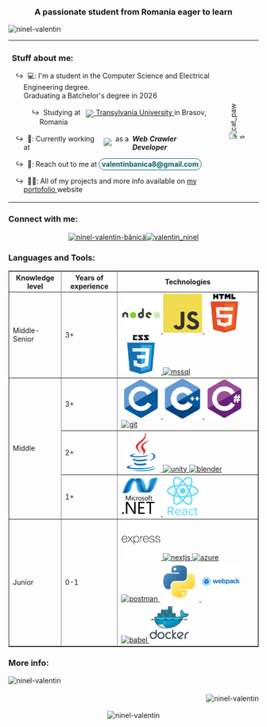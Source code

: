 <h3 align="center">
	A passionate student from Romania eager to learn
</h3>
<p align="left">
	<img src="https://komarev.com/ghpvc/?username=ninel-valentin&label=Profile%20views&color=006070&style=flat" alt="ninel-valentin" />
</p>
<table style="border:none; width:100%">
	<tbody>
		<tr>
			<td>
				<h3 align="left">
					Stuff about me:
				</h3>
				<ul style="list-style-type: '↪'">
					<li>
						&nbsp; 💻: I'm a student in  the Computer Science and Electrical Engineering degree.
						<br />
						Graduating a Batchelor's degree in 2026
					</li>
					<br />
					<li style="position:relative; left:2rem;">
						&nbsp; Studying at &nbsp;
						<a href="https://unitbv.ro/">
							<img style="filter:drop-shadow(0 0 1px white);" align="center" src="https://unitbv.ro/images/footerlogo.PNG" height="25" />
							Transylvania University
						</a>
						in Brasov,
						Romania
					</li>
					<br />
					<li>
						<div style="display:flex; align-items:center;">
							&nbsp; 💼: Currently working at&nbsp;
							<a href="https://www.channelsight.com/">
								<img style="height:3rem;" src="https://assets-global.website-files.com/64248e7ed5f30d6effe57d5d/645bc6cf55c0bc11098dd759_Navbar%20logo_Word%20Mark%20Dark%20Grey%20Large%20140px%20x%20480px_Word%20Mark%20Dark%20Grey%20Large%20140px%20x%20480px-p-500.png" />
							</a>
							&nbsp; as a &nbsp;
							<i>
								<b>
									Web Crawler Developer
								</b>
							</i>
						</div>
					</li>
					<br />
					<li>
						&nbsp;&nbsp;📧: Reach out to me at
						<span style="color:#006070; font-weight:bolder; border-radius:25px; padding:2px 5px 3px; border:#006070 1px solid;">
							valentinbanica8@gmail.com
						</span>
					</li>
					<br />
					<li>
						&nbsp;&nbsp;👨‍💻: All of my projects and more info available on
						<a href="https://ninel-valentin.github.io/portofolio/public/index">
							my portofolio
						</a>
						website
					</li>
				</ul>
			</td>
			<td>
				<img style="transform:rotate(-90deg);" align="center" src="https://puppaws.carrd.co/assets/images/image24.gif?v=5ed23abf" alt="cat_paws" />
			</td>
		</tr>
	</tbody>
</table>
<h3 align="left">
	Connect with me:
</h3>
<div style="display:flex; justify-content:center; align-items: center; width:100%">
	<a href="https://linkedin.com/in/ninel-valentin-bănică" target="blank">
		<img align="center" src="https://user-images.githubusercontent.com/74038190/235294012-0a55e343-37ad-4b0f-924f-c8431d9d2483.gif" alt="ninel-valentin-bănică" height="50" width="50" />
	</a>
	<br/>
	<a href="https://instagram.com/valentin_ninel" target="blank">
		<img align="center" src="https://user-images.githubusercontent.com/74038190/235294013-a33e5c43-a01c-43f6-b44d-a406d8b4ab75.gif" alt="valentin_ninel" height="50" width="50" />
	</a>
</div>
<h3 align="left">
	Languages and Tools:
</h3>
<table border=1 style="width:100%">
	<thead>
		<th>
			Knowledge level
		</th>
		<th>
			Years of experience
		</th>
		<th>
			Technologies
		</th>
	</thead>
	<tbody>
	<tr>
		<td>
			Middle-Senior
		</td>
		<td>
			3+
		</td>
		<td>
	<a href="https://nodejs.org" target="_blank" rel="noreferrer">
		<img src="https://raw.githubusercontent.com/devicons/devicon/master/icons/nodejs/nodejs-original-wordmark.svg" alt="nodejs" width="80"/>
	</a>
	<a href="https://developer.mozilla.org/en-US/docs/Web/JavaScript" target="_blank" rel="noreferrer">
		<img src="https://raw.githubusercontent.com/devicons/devicon/master/icons/javascript/javascript-original.svg" alt="javascript" width="80" />
	</a>
	<a href="https://www.w3.org/html/" target="_blank" rel="noreferrer">
		<img src="https://raw.githubusercontent.com/devicons/devicon/master/icons/html5/html5-original-wordmark.svg" alt="html5" width="80" />
	</a>
	<a href="https://www.w3schools.com/css/" target="_blank" rel="noreferrer">
		<img src="https://raw.githubusercontent.com/devicons/devicon/master/icons/css3/css3-original-wordmark.svg" alt="css3" width="80" />
	</a>
	<a href="https://www.microsoft.com/en-us/sql-server" target="_blank" rel="noreferrer">
		<img src="https://www.svgrepo.com/show/303229/microsoft-sql-server-logo.svg" alt="mssql" width="80" />
	</a>
		</td>
		</tr>
	<tr>
		<td rowspan="3">
			Middle
		</td>
		<td>
			3+
		</td>
		<td>
	<a href="https://www.cprogramming.com/" target="_blank" rel="noreferrer">
		<img src="https://raw.githubusercontent.com/devicons/devicon/master/icons/c/c-original.svg" alt="c" width="80" />
	</a>
	<a href="https://www.w3schools.com/cpp/" target="_blank" rel="noreferrer">
		<img src="https://raw.githubusercontent.com/devicons/devicon/master/icons/cplusplus/cplusplus-original.svg" alt="cplusplus" width="80" />
	</a>
	<a href="https://www.w3schools.com/cs/" target="_blank" rel="noreferrer">
		<img src="https://raw.githubusercontent.com/devicons/devicon/master/icons/csharp/csharp-original.svg" alt="csharp" width="80" />
	</a>
	<a href="https://git-scm.com/" target="_blank" rel="noreferrer">
		<img src="https://www.vectorlogo.zone/logos/git-scm/git-scm-icon.svg" alt="git" width="80" />
	</a>
		</td>
		</tr>
		<tr>
		<td>
			2+
		</td>
		<td>
	<a href="https://www.java.com" target="_blank" rel="noreferrer">
		<img src="https://raw.githubusercontent.com/devicons/devicon/master/icons/java/java-original.svg" alt="java" width="80" />
	</a>
	<a href="https://unity.com/" target="_blank" rel="noreferrer">
		<img src="https://www.vectorlogo.zone/logos/unity3d/unity3d-icon.svg" alt="unity" width="80" />
	</a>
		<a href="https://www.blender.org/" target="_blank" rel="noreferrer">
		<img src="https://download.blender.org/branding/community/blender_community_badge_white.svg" alt="blender" width="80" />
	</a>
		</td>
		</tr>
		<tr>
		<td>
			1+
		</td>
		<td>
	<a href="https://dotnet.microsoft.com/" target="_blank" rel="noreferrer">
		<img src="https://raw.githubusercontent.com/devicons/devicon/master/icons/dot-net/dot-net-original-wordmark.svg" alt="dotnet" width="80" />
	</a>
	<a href="https://reactjs.org/" target="_blank" rel="noreferrer">
		<img src="https://raw.githubusercontent.com/devicons/devicon/master/icons/react/react-original-wordmark.svg" alt="react" width="80" />
	</a>
		</td>
		</tr>
		<tr>
		<td>
			Junior
		</td>
		<td>
			0-1
		</td>
		<td>
	<a href="https://expressjs.com" target="_blank" rel="noreferrer">
		<img src="https://raw.githubusercontent.com/devicons/devicon/master/icons/express/express-original-wordmark.svg" alt="express" width="80" />
	</a>
	<a href="https://nextjs.org/" target="_blank" rel="noreferrer">
		<img src="https://cdn.worldvectorlogo.com/logos/nextjs-2.svg" alt="nextjs" width="80" />
	</a>
	<a href="https://azure.microsoft.com/en-in/" target="_blank" rel="noreferrer">
		<img src="https://www.vectorlogo.zone/logos/microsoft_azure/microsoft_azure-icon.svg" alt="azure" width="80" />
	</a>
	<a href="https://postman.com" target="_blank" rel="noreferrer">
		<img src="https://www.vectorlogo.zone/logos/getpostman/getpostman-icon.svg" alt="postman" width="80" />
	</a>
	<a href="https://www.python.org" target="_blank" rel="noreferrer">
		<img src="https://raw.githubusercontent.com/devicons/devicon/master/icons/python/python-original.svg" alt="python" width="80" />
	</a>
	<a href="https://webpack.js.org" target="_blank" rel="noreferrer">
		<img src="https://raw.githubusercontent.com/devicons/devicon/d00d0969292a6569d45b06d3f350f463a0107b0d/icons/webpack/webpack-original-wordmark.svg" alt="webpack" width="80" />
	</a>
	<a href="https://babeljs.io/" target="_blank" rel="noreferrer">
		<img src="https://www.vectorlogo.zone/logos/babeljs/babeljs-icon.svg" alt="babel" width="80" />
	</a>
	<a href="https://www.docker.com/" target="_blank" rel="noreferrer">
		<img src="https://raw.githubusercontent.com/devicons/devicon/master/icons/docker/docker-original-wordmark.svg" alt="docker" width="80" />
	</a>
		</td>
		</tr>
	</tbody>
</table>
<h3 align="left">
	More info:
</h3>
<div style="width:100%; display:flex; align-items:center; justify-content:center; flex-direction: column;">
<div style="width:100%;">
	<img align="left" src="https://github-readme-stats.vercel.app/api/top-langs?username=ninel-valentin&show_icons=true&locale=en&layout=compact" alt="ninel-valentin" />
</div>
	<br />
<div style="width:100%;" align="right">
	<img align="center" src="https://github-readme-stats.vercel.app/api?username=ninel-valentin&show_icons=true&locale=en" alt="ninel-valentin" />
</div>
	<br />
	<img align="center" src="https://github-readme-streak-stats.herokuapp.com/?user=ninel-valentin&" alt="ninel-valentin" />
</div>
